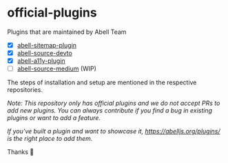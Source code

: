 # official-plugins

Plugins that are maintained by Abell Team

- [x] [abell-sitemap-plugin](abell-sitemap-plugin)
- [x] [abell-source-devto](abell-source-devto)
- [x] [abell-a11y-plugin](abell-a11y-plugin)
- [ ] [abell-source-medium](abell-source-medium) (WIP)

The steps of installation and setup are mentioned in the respective repositories.

*Note: This repository only has official plugins and we do not accept PRs to add new plugins. You can always contribute if you find a bug in existing plugins or want to add a feature.*

*If you've built a plugin and want to showcase it, https://abelljs.org/plugins/ is the right place to add them.*

Thanks 🌻